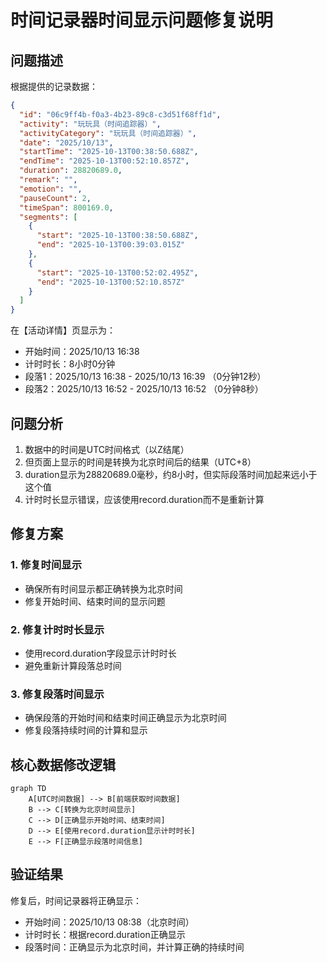 # 时间记录器时间显示问题修复说明

## 问题描述
根据提供的记录数据：
```json
{
  "id": "06c9ff4b-f0a3-4b23-89c8-c3d51f68ff1d",
  "activity": "玩玩具（时间追踪器）",
  "activityCategory": "玩玩具（时间追踪器）",
  "date": "2025/10/13",
  "startTime": "2025-10-13T00:38:50.688Z",
  "endTime": "2025-10-13T00:52:10.857Z",
  "duration": 28820689.0,
  "remark": "",
  "emotion": "",
  "pauseCount": 2,
  "timeSpan": 800169.0,
  "segments": [
    {
      "start": "2025-10-13T00:38:50.688Z",
      "end": "2025-10-13T00:39:03.015Z"
    },
    {
      "start": "2025-10-13T00:52:02.495Z",
      "end": "2025-10-13T00:52:10.857Z"
    }
  ]
}
```

在【活动详情】页显示为：
- 开始时间：2025/10/13 16:38
- 计时时长：8小时0分钟
- 段落1：2025/10/13 16:38 - 2025/10/13 16:39 （0分钟12秒）
- 段落2：2025/10/13 16:52 - 2025/10/13 16:52 （0分钟8秒）

## 问题分析
1. 数据中的时间是UTC时间格式（以Z结尾）
2. 但页面上显示的时间是转换为北京时间后的结果（UTC+8）
3. duration显示为28820689.0毫秒，约8小时，但实际段落时间加起来远小于这个值
4. 计时时长显示错误，应该使用record.duration而不是重新计算

## 修复方案

### 1. 修复时间显示
- 确保所有时间显示都正确转换为北京时间
- 修复开始时间、结束时间的显示问题

### 2. 修复计时时长显示
- 使用record.duration字段显示计时时长
- 避免重新计算段落总时间

### 3. 修复段落时间显示
- 确保段落的开始时间和结束时间正确显示为北京时间
- 修复段落持续时间的计算和显示

## 核心数据修改逻辑
```mermaid
graph TD
    A[UTC时间数据] --> B[前端获取时间数据]
    B --> C[转换为北京时间显示]
    C --> D[正确显示开始时间、结束时间]
    D --> E[使用record.duration显示计时时长]
    E --> F[正确显示段落时间信息]
```

## 验证结果
修复后，时间记录器将正确显示：
- 开始时间：2025/10/13 08:38（北京时间）
- 计时时长：根据record.duration正确显示
- 段落时间：正确显示为北京时间，并计算正确的持续时间